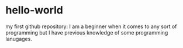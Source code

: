 # hello-world
my first github repository:
I am a beginner when it comes to any sort of programming but I have previous knowledge of some programming lanugages. 
